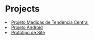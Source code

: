 # Projects
<u type= "circle">
 <li><a href= "https://lnkamaki.github.io/PHP/projects/mamemo.html">Projeto Medidas de Tendência Central </a> </li>
 
 <li><a href= "https://lnkamaki.github.io/PHP/projects/android.html">Projeto Android</a></li>
 <li><a href= "https://lnkamaki.github.io/PHP/projects/teste3.html">Protótipo de Site</a></li>
 
